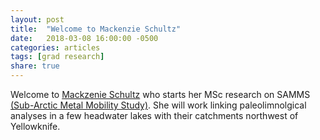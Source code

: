```yaml
---
layout: post
title:  "Welcome to Mackenzie Schultz"
date:   2018-03-08 16:00:00 -0500
categories: articles
tags: [grad research]
share: true
---
```


Welcome to [Mackzenie Schultz](/people) who starts her MSc research on SAMMS [(Sub-Arctic Metal Mobility Study)](http://samms.ca). She will work linking paleolimnolgical analyses in a few headwater lakes with their catchments northwest of Yellowknife.


